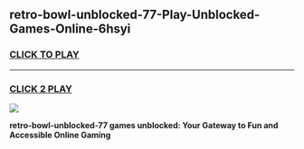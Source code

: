
## retro-bowl-unblocked-77-Play-Unblocked-Games-Online-6hsyi
<h3>
<a href="https://premium76.site?title=retro-bowl-unblocked-77&ref=25A">CLICK TO PLAY</a></h3>
<hr>

<h3>
<a href="https://premium76.site?title=retro-bowl-unblocked-77&ref=25A">CLICK 2 PLAY</a>
  
</h3>

<a href="https://premium76.site?title=retro-bowl-unblocked-77&ref=25A"><img src="https://clearcache.store/games.png"></a>


**retro-bowl-unblocked-77 games unblocked: Your Gateway to Fun and Accessible Online Gaming**
